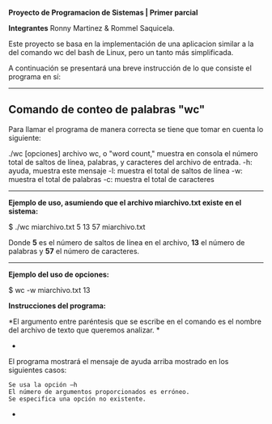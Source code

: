 **Proyecto de Programacion de Sistemas | Primer parcial**

	
**Integrantes** Ronny Martinez & Rommel Saquicela.



Este proyecto se basa en la implementación de una aplicacion similar a la del comando wc del bash de Linux, 
pero un tanto más simplificada.

A continuación se presentará una breve instrucción de lo que consiste el programa en sí: 


---

## Comando de conteo de palabras "wc"

Para llamar el programa de manera correcta se tiene que tomar en cuenta lo siguiente:


./wc [opciones] archivo
wc, o "word count," muestra en consola el número total de saltos de línea, palabras, 
y caracteres del archivo de entrada.
-h: ayuda, muestra este mensaje
-l: muestra el total de saltos de línea
-w: muestra el total de palabras
-c: muestra el total de caracteres

---

**Ejemplo de uso, asumiendo que el archivo miarchivo.txt 
existe en el sistema:**

$ ./wc miarchivo.txt
5 13 57 miarchivo.txt

Donde **5** es el número de saltos de línea en el archivo, 
**13** el número de palabras y **57** el número de caracteres.

---

**Ejemplo del uso de opciones:**

$ wc -w miarchivo.txt
13


**Instrucciones del programa:**

*El argumento entre paréntesis que se escribe en el comando es el nombre del
archivo de texto que queremos analizar.
*

*
El programa mostrará el mensaje de ayuda arriba mostrado en los siguientes casos:

    Se usa la opción –h
    El número de argumentos proporcionados es erróneo.
    Se especifica una opción no existente.
*





